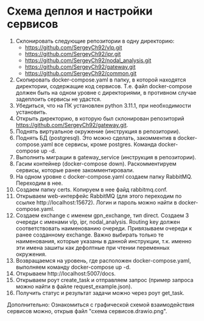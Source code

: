 # Схема деплоя и настройки сервисов

1. Склонировать следующие репозитории в одну директорию:
    - https://github.com/SergeyCh92/vlp.git
    - https://github.com/SergeyCh92/ipr.git
    - https://github.com/SergeyCh92/nodal_analysis.git
    - https://github.com/SergeyCh92/gateway.git
    - https://github.com/SergeyCh92/common.git
2. Скопировать docker-compose.yaml в папку, в которой находятся директории, содержащие код сервисов.
Т.е. файл docker-compose должен быть на одном уровне с директориями, в противном случае задеплоить
сервисы не удастся.
3. Убедиться, что на ПК установлен python 3.11.1, при необходимости установить.
4. Открыть директорию, в которую был склонирован репозиторий https://github.com/SergeyCh92/gateway.git.
5. Поднять виртуальное окружение (инструкция в репозитории).
6. Поднять БД (postgresql). Это можно сделать, закомментив в docker-compose.yaml все сервисы, кроме postgres.
Команда docker-compose up -d.
7. Выполнить миграции в gateway_service (инструкция в репозитории).
8. Гасим контейнер (docker-compose down). Раскомментируем сервисы, которые ранее закомментировали.
9. На одном уровне с docker-compose.yaml создаем папку RabbitMQ. Переходим в нее.
10. Создаем папку certs. Копируем в нее файд rabbitmq.conf.
11. Открываем web-интерфейс RabbitMQ (для этого переходим по ссылке http://localhost:15672). Логин и пароль
можно найти в docker-compose.yaml.
12. Создаем exchange с именем gpn_exchange, тип direct. Создаем 3 очереди с именами vlp, ipr, nodal_analysis.
Routing key должен соответствовать наименованию очереди. Привязываем очереди к ранее созданному exchange.
Важно выбирать только те наименования, которые указаны в данной инструкции, т.к. именно эти имена зашиты как
дефолтные при чтении переменных окружения.
13. Возвращаемся на уровень, где расположен docker-compose.yaml, выполняем команду docker-compose up -d.
14. Открываем http://localhost:5007/docs.
15. Открываем роут create_task и отправляем запрос (пример запроса можно найти в файле request_example.json).
16. Получить статус и результат задачи можно через роут get_task.

Дополнительно:
Ознакомиться с графической схемой взаимодействия сервисов можно, открыв файл "схема сервисов.drawio.png".
